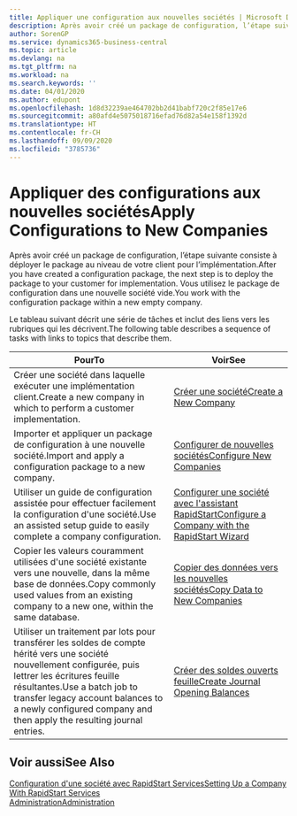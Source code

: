 ```yaml
---
title: Appliquer une configuration aux nouvelles sociétés | Microsoft Docs
description: Après avoir créé un package de configuration, l’étape suivante consiste à déployer le package au niveau de votre client pour l’implémentation. Vous utilisez la configuration avec une nouvelle société vide.
author: SorenGP
ms.service: dynamics365-business-central
ms.topic: article
ms.devlang: na
ms.tgt_pltfrm: na
ms.workload: na
ms.search.keywords: ''
ms.date: 04/01/2020
ms.author: edupont
ms.openlocfilehash: 1d8d32239ae464702bb2d41babf720c2f85e17e6
ms.sourcegitcommit: a80afd4e5075018716efad76d82a54e158f1392d
ms.translationtype: HT
ms.contentlocale: fr-CH
ms.lasthandoff: 09/09/2020
ms.locfileid: "3785736"
---
```

# <a name="apply-configurations-to-new-companies"></a><span data-ttu-id="910e3-104">Appliquer des configurations aux nouvelles sociétés</span><span class="sxs-lookup"><span data-stu-id="910e3-104">Apply Configurations to New Companies</span></span>
<span data-ttu-id="910e3-105">Après avoir créé un package de configuration, l’étape suivante consiste à déployer le package au niveau de votre client pour l’implémentation.</span><span class="sxs-lookup"><span data-stu-id="910e3-105">After you have created a configuration package, the next step is to deploy the package to your customer for implementation.</span></span> <span data-ttu-id="910e3-106">Vous utilisez le package de configuration dans une nouvelle société vide.</span><span class="sxs-lookup"><span data-stu-id="910e3-106">You work with the configuration package within a new empty company.</span></span>  

 <span data-ttu-id="910e3-107">Le tableau suivant décrit une série de tâches et inclut des liens vers les rubriques qui les décrivent.</span><span class="sxs-lookup"><span data-stu-id="910e3-107">The following table describes a sequence of tasks with links to topics that describe them.</span></span>

|<span data-ttu-id="910e3-108">**Pour**</span><span class="sxs-lookup"><span data-stu-id="910e3-108">**To**</span></span>|<span data-ttu-id="910e3-109">**Voir**</span><span class="sxs-lookup"><span data-stu-id="910e3-109">**See**</span></span>|  
|------------|-------------|  
|<span data-ttu-id="910e3-110">Créer une société dans laquelle exécuter une implémentation client.</span><span class="sxs-lookup"><span data-stu-id="910e3-110">Create a new company in which to perform a customer implementation.</span></span>|[<span data-ttu-id="910e3-111">Créer une société</span><span class="sxs-lookup"><span data-stu-id="910e3-111">Create a New Company</span></span>](admin-how-to-create-a-new-company.md)|  
|<span data-ttu-id="910e3-112">Importer et appliquer un package de configuration à une nouvelle société.</span><span class="sxs-lookup"><span data-stu-id="910e3-112">Import and apply a configuration package to a new company.</span></span>|[<span data-ttu-id="910e3-113">Configurer de nouvelles sociétés</span><span class="sxs-lookup"><span data-stu-id="910e3-113">Configure New Companies</span></span>](admin-how-to-configure-new-companies.md)|  
|<span data-ttu-id="910e3-114">Utiliser un guide de configuration assistée pour effectuer facilement la configuration d'une société.</span><span class="sxs-lookup"><span data-stu-id="910e3-114">Use an assisted setup guide to easily complete a company configuration.</span></span>|[<span data-ttu-id="910e3-115">Configurer une société avec l'assistant RapidStart</span><span class="sxs-lookup"><span data-stu-id="910e3-115">Configure a Company with the RapidStart Wizard</span></span>](admin-how-to-configure-a-company-with-the-rapidstart-wizard.md)|
|<span data-ttu-id="910e3-116">Copier les valeurs couramment utilisées d'une société existante vers une nouvelle, dans la même base de données.</span><span class="sxs-lookup"><span data-stu-id="910e3-116">Copy commonly used values from an existing company to a new one, within the same database.</span></span>|[<span data-ttu-id="910e3-117">Copier des données vers les nouvelles sociétés</span><span class="sxs-lookup"><span data-stu-id="910e3-117">Copy Data to New Companies</span></span>](admin-how-to-copy-data-to-new-companies.md)|  
|<span data-ttu-id="910e3-118">Utiliser un traitement par lots pour transférer les soldes de compte hérité vers une société nouvellement configurée, puis lettrer les écritures feuille résultantes.</span><span class="sxs-lookup"><span data-stu-id="910e3-118">Use a batch job to transfer legacy account balances to a newly configured company and then apply the resulting journal entries.</span></span>|[<span data-ttu-id="910e3-119">Créer des soldes ouverts feuille</span><span class="sxs-lookup"><span data-stu-id="910e3-119">Create Journal Opening Balances</span></span>](admin-how-to-create-journal-opening-balances.md)|  

## <a name="see-also"></a><span data-ttu-id="910e3-120">Voir aussi</span><span class="sxs-lookup"><span data-stu-id="910e3-120">See Also</span></span>  
[<span data-ttu-id="910e3-121">Configuration d'une société avec RapidStart Services</span><span class="sxs-lookup"><span data-stu-id="910e3-121">Setting Up a Company With RapidStart Services</span></span>](admin-set-up-a-company-with-rapidstart.md)  
[<span data-ttu-id="910e3-122">Administration</span><span class="sxs-lookup"><span data-stu-id="910e3-122">Administration</span></span>](admin-setup-and-administration.md)
